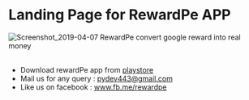 # Landing Page for RewardPe APP 

![Screenshot_2019-04-07 RewardPe convert google reward into real money](https://user-images.githubusercontent.com/31367960/55678413-ebb26380-5916-11e9-9c95-e1bdeded6173.png)
<br><br>
* Download rewardPe app from  [playstore](https://play.google.com/store/apps/details?id=com.py.reward)<br>
* Mail us for any query : <a href="mailto:pydev443@gmail.com">pydev443@gmail.com</a><br>
* Like us on facebook  : <a href="https://www.fb.me/rewardpe">www.fb.me/rewardpe</a>
